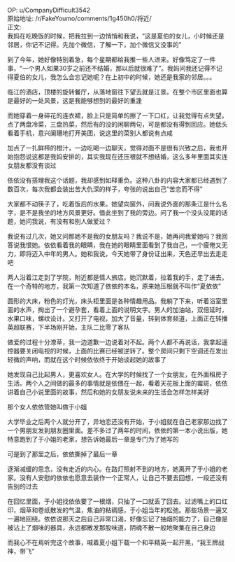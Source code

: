 
OP: u/CompanyDifficult3542  
原始地址: /r/FakeYoumo/comments/1g450h0/将近/  
正文:  
我妈在吃晚饭的时候，把我拉到一边悄悄和我说，“这是夏伯的女儿，小时候还是邻居，你记不记得。先加个微信，了解一下，加个微信又没事的”

到了今年，她好像特别着急，每个星期都给我推一些人进来。好像笃定了一件事，“一个男人如果30岁之前还不结婚，那以后就很难了”。我妈问我还记得不记得夏伯的女儿，我怎么会忘记她呢？在上初中的时候，她还是我家的邻居。。。

临江的酒店，顶楼的旋转餐厅，从落地窗往下望去就是江景。在整个市区里面也算是最好的一处风景，这是我能够想到的最好的重逢

而她穿着一身碎花的连衣裙，脸上只是简单的擦了一下口红，让我觉得有点失望。点了两盘冷菜，三盘热菜，然后有的没的闲聊两句，可是都没有得到回应。她低头看着手机，意兴阑珊地打开美团，说这里的菜别人都说有点咸

加点了一扎鲜榨的橙汁，一边吃喝一边聊天，觉得对面不是很有兴致之后，我也开始抱怨说这都是我妈安排的，其实我现在还压根就不想结婚，这么多年里面其实连女朋友都没有谈过

依依没有搭理我这个话题，我却感到如释重负。这种八卦的内容大家都已经遇到了数百次，每次我都会装出苦大仇深的样子，夸张的说出自己“苦恋而不得”

大家都不动筷子了，吃着饭后的水果。她望向窗外，问我说外面的那条江是什么名字，是不是我坐的地方风景更好。借此坐到了我的旁边。问了我一个没头没尾的话题，她问我说，有没有和别人做爱过？

我说有过几次，她又问那她不是我的女朋友吗？我说不是，她再问我爱她吗？我回答说我恨她。依依看着我的眼睛，我在她的眼睛里面看到了我自己，一个疲倦又无力，即将迈入中年的男人。她和我说，今天她带了身份证出来，天色还早出去走走吧

两人沿着江走到了学院，附近都是情人旅店。她沉默着，拉着我的手，走了进去。在一个奇特的地方，我第一次知道了依依的本名，原来她压根就不叫作“夏依依”

圆形的大床，粉色的灯光，床头柜里面是各种情趣用品。我躺了下来，听着浴室里面的水声，掏出了一个避孕套，看着上面的说明文字。男人的加油站，双倍延时，水果口味，螺纹设计。又打开了电视，加大了音量，转到体育频道，上面正在转播英超联赛，下半场刚开始，主队二比零了客队

做爱的过程十分潦草，我一边道歉一边说着对不起。两个人都不再说话，我拿起遥控器要关闭电视的时候，上面的比赛已经被逆转了。整个房间只剩下空调还在发出轻微的声响，而就在这个时候依依终于开始谈起她的故事了

她发现自己比起男人，更喜欢女人。在大学的时候找了一个女朋友，在外面租房子生活。两个人之间做的最多的事情就是依偎在一起，看着天花板上面的霉斑，依依讲着自己小说里面的故事，然后和她的女朋友说未来的生活会怎样怎样美好

那个女人依依管她叫做于小姐

大学毕业之后两个人就分开了，异地恋还没有开始，于小姐就在自己老家那边找了一个男朋友发到朋友圈里面。差不多过了两年的时间，依依的第一本小说出版，她特意跑到了于小姐的老家，想告诉她最后一章是专门为了她写的

可是到了那里之后，依依撕掉了最后一章

逐渐减缓的思念，没有走近的内心。在路灯照射不到的地方，她离开了于小姐的老家。没有人安慰的依依也愿意去装作一个正常人，让自己不要去回想，一段还没有告别的过去

在回忆里面，于小姐找依依要了一根烟，只抽了一口就丢了回去。过滤嘴上的口红印，烟草和卷纸散发的气温，焦油的粘稠感，于小姐当年的松弛。那些场景一遍又一遍地回绕。依依说那天之后自己非常口渴，好像忘记了抽烟的能力了，自己像是被沾上了烟味的器具，永远都散发那股味道，阴魂不散一般地聚集在自己身边

而我心不在焉听完这个故事，喊着夏小姐下载一个和平精英一起开黑，“我王牌战神，带飞”
